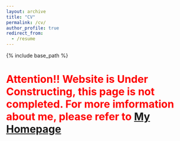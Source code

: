 ```yaml
---
layout: archive
title: "CV"
permalink: /cv/
author_profile: true
redirect_from:
  - /resume
---
```


{% include base_path %}

<h1 class="col">
<font color=red>Attention!! Website is Under Constructing, this page is not completed. For more imformation about me, please refer to <a href="https://ibridgeyao.github.io/">My Homepage</a></font>
</h1>

<!-- >###Markdown 字体颜色改变
>
>绿色字体：<font color =green>Markdown</font>
>红色字体：<font color = red>Markdown</font>
>蓝色字体：<font color =blue>Markdown</font>
>​
>​
>###Markdown 字体大小改变
>​
>size为1：<font size ="1">Markdown</font>
>size为5：<font size = "5">Markdown</font>
>size为10：<font size ="10">Markdown</font>
>​
>​
>###Markdown 字体样式改变
>​
>微软雅黑字体: <font face ="微软雅黑">Markdown</font>
>宋体字体：<font face = "宋体">Markdown</font>
>楷体字体：<font face ="楷体">Markdown</font>
>
>作者：Z先生点记
>链接：https://www.zhihu.com/question/21160553/answer/942069774
>来源：知乎
>著作权归作者所有。商业转载请联系作者获得授权，非商业转载请注明出处。
> -->
